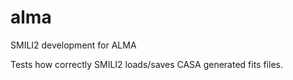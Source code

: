 # alma
SMILI2 development for ALMA

Tests how correctly SMILI2 loads/saves CASA generated fits files.
